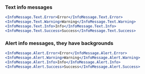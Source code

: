 ### Text info messages

```jsx
<InfoMessage.Text.Error>Error</InfoMessage.Text.Error>
<InfoMessage.Text.Warning>Warning</InfoMessage.Text.Warning>
<InfoMessage.Text.Info>Info</InfoMessage.Text.Info>
<InfoMessage.Text.Success>Success</InfoMessage.Text.Success>
```

### Alert info messages, they have backgrounds

```jsx
<InfoMessage.Alert.Error>Error</InfoMessage.Alert.Error>
<InfoMessage.Alert.Warning>Warning</InfoMessage.Alert.Warning>
<InfoMessage.Alert.Info>Info</InfoMessage.Alert.Info>
<InfoMessage.Alert.Success>Success</InfoMessage.Alert.Success>
```
